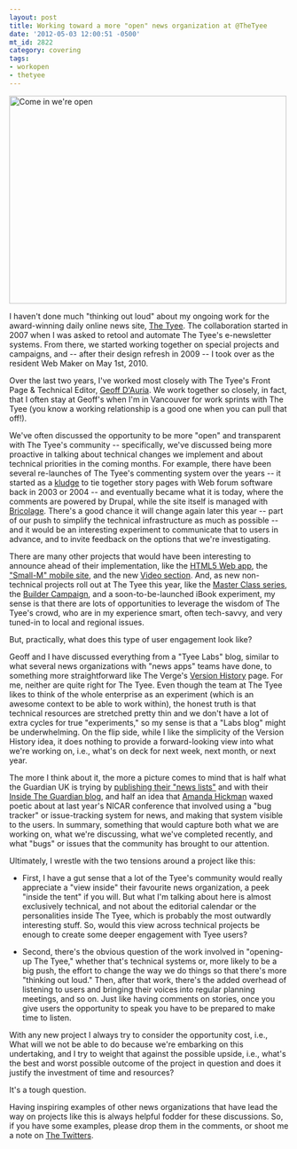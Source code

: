```yaml
---
layout: post
title: Working toward a more "open" news organization at @TheTyee
date: '2012-05-03 12:00:51 -0500'
mt_id: 2822
category: covering
tags:
- workopen
- thetyee
---
```


<a href="http://www.flickr.com/photos/codepo8/5485814755/" title="Come in we're open by codepo8, on Flickr"><img src="http://farm6.staticflickr.com/5296/5485814755_cc5b13c0ae.jpg" width="500" height="375" alt="Come in we're open"></a>

I haven't done much "thinking out loud" about my ongoing work for the award-winning daily online news site, [The Tyee](http://thetyee.ca). The collaboration started in 2007 when I was asked to retool and automate The Tyee's e-newsletter systems. From there, we started working together on special projects and campaigns, and -- after their design refresh in 2009 -- I took over as the resident Web Maker on May 1st, 2010.

Over the last two years, I've worked most closely with The Tyee's Front Page & Technical Editor, [Geoff D'Auria](http://thetyee.ca/Bios/Geoff_D_Auria/). We work together so closely, in fact, that I often stay at Geoff's when I'm in Vancouver for work sprints with The Tyee (you know a working relationship is a good one when you can pull that off!).

We've often discussed the opportunity to be more "open" and transparent with The Tyee's community -- specifically, we've discussed being more proactive in talking about technical changes we implement and about technical priorities in the coming months. For example, there have been several re-launches of The Tyee's commenting system over the years -- it started as a [kludge](https://en.wikipedia.org/wiki/Kludge) to tie together story pages with Web forum software back in 2003 or 2004 -- and eventually became what it is today, where the comments are powered by Drupal, while the site itself is managed with [Bricolage](http://bricolagecms.org). There's a good chance it will change again later this year -- part of our push to simplify the technical infrastructure as much as possible -- and it would be an interesting experiment to communicate that to users in advance, and to invite feedback on the options that we're investigating.

There are many other projects that would have been interesting to announce ahead of their implementation, like the [HTML5 Web app](http://thetyee.ca/News/2011/04/11/MobileApp/), the ["Small-M" mobile site](http://thetyee.ca/Tyeenews/2011/11/25/Tyee-Mobile-App/), and the new [Video section](http://thetyee.ca/Tyeenews/2011/12/05/NewTyeeVideoSection/). And, as new non-technical projects roll out at The Tyee this year, like the [Master Class series](http://thetyee.ca/About/Master-Classes/), the [Builder Campaign](http://thetyee.ca/About/Builders/), and a soon-to-be-launched iBook experiment, my sense is that there are lots of opportunities to leverage the wisdom of The Tyee's crowd, who are in my experience smart, often tech-savvy, and very tuned-in to local and regional issues.

But, practically, what does this type of user engagement look like?

Geoff and I have discussed everything from a "Tyee Labs" blog, similar to what several news organizations with "news apps" teams have done, to something more straightforward like The Verge's [Version History](http://www.theverge.com/version-history) page. For me, neither are quite right for The Tyee. Even though the team at The Tyee likes to think of the whole enterprise as an experiment (which is an awesome context to be able to work within), the honest truth is that technical resources are stretched pretty thin and we don't have a lot of extra cycles for true "experiments," so my sense is that a "Labs blog" might be underwhelming. On the flip side, while I like the simplicity of the Version History idea, it does nothing to provide a forward-looking view into what we're working on, i.e., what's on deck for next week, next month, or next year.

The more I think about it, the more a picture comes to mind that is half what the Guardian UK is trying by [publishing their "news lists"](http://www.guardian.co.uk/help/insideguardian/2011/oct/10/guardian-newslist) and with their [Inside The Guardian blog](http://www.guardian.co.uk/help/insideguardian), and half an idea that [Amanda Hickman](http://www.linkedin.com/in/amandabee) waxed poetic about at last year's NICAR conference that involved using a "bug tracker" or issue-tracking system for news, and making that system visible to the users. In summary, something that would capture both what we are working on, what we're discussing, what we've completed recently, and what "bugs" or issues that the community has brought to our attention.

Ultimately, I wrestle with the two tensions around a project like this:

* First, I have a gut sense that a lot of the Tyee's community would really appreciate a "view inside" their favourite news organization, a peek "inside the tent" if you will. But what I'm talking about here is almost exclusively technical, and not about the editorial calendar or the personalities inside The Tyee, which is probably the most outwardly interesting stuff. So, would this view across technical projects be enough to create some deeper engagement with Tyee users?

* Second, there's the obvious question of the work involved in "opening-up The Tyee," whether that's technical systems or, more likely to be a big push, the effort to change the way we do things so that there's more "thinking out loud." Then, after that work, there's the added overhead of listening to users and bringing their voices into regular planning meetings, and so on. Just like having comments on stories, once you give users the opportunity to speak you have to be prepared to make time to listen.

With any new project I always try to consider the opportunity cost, i.e., What will we not be able to do because we're embarking on this undertaking, and I try to weight that against the possible upside, i.e., what's the best and worst possible outcome of the project in question and does it justify the investment of time and resources?

It's a tough question.

Having inspiring examples of other news organizations that have lead the way on projects like this is always helpful fodder for these discussions. So, if you have some examples, please drop them in the comments, or shoot me a note on [The Twitters](http://twitter.com/phillipadsmith).
